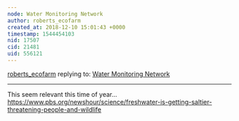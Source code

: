 ```yaml
---
node: Water Monitoring Network
author: roberts_ecofarm
created_at: 2018-12-10 15:01:43 +0000
timestamp: 1544454103
nid: 17507
cid: 21481
uid: 556121
---
```




[roberts_ecofarm](../profile/roberts_ecofarm) replying to: [Water Monitoring Network](../notes/roberts_ecofarm/11-13-2018/water-monitoring-network)

----
 This seem relevant this time of year... https://www.pbs.org/newshour/science/freshwater-is-getting-saltier-threatening-people-and-wildlife